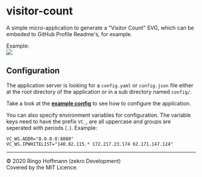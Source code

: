 # visitor-count

A simple micro-application to generate a "Visitor Count" SVG, which can be
embeded to GitHub Profile Readme's, for example.

Example:  
![](https://ghvisitorcount.zekro.de/repo-demo.svg)

## Configuration

The application server is looking for a `config.yaml` or `config.json` file either at the root directory of the application or in a sub directory named `config/`.

Take a look at the [**example config**](config/config.yml) to see how to configure the application.

You can also specify environment variables for configuration. The variable keys need to have the prefix `VC_`, are all uppercase and groups are seperated with periods (`.`). Example:
```
VC_WS.ADDR="0.0.0.0:8080"
VC_WS.IPWHITELIST="140.82.115.* 172.217.23.174 62.171.147.124"
```

---

© 2020 Ringo Hoffmann (zekro Development)  
Covered by the MIT Licence.